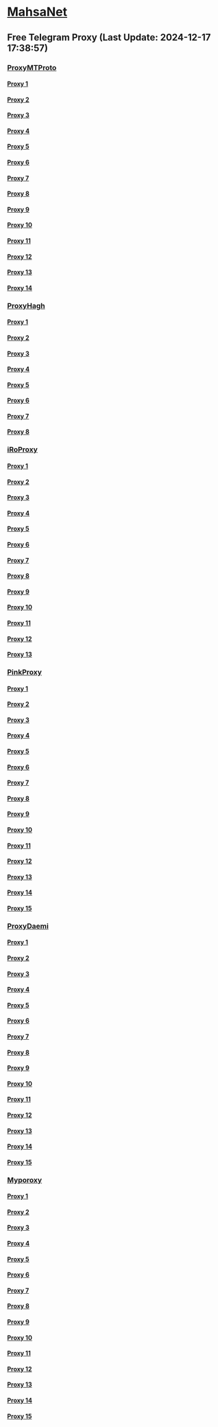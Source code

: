 
# [MahsaNet](https://t.me/mahsa_net)
## Free Telegram Proxy (Last Update: 2024-12-17 17:38:57)
### [ProxyMTProto](https://t.me/ProxyMTProto)
#### [Proxy 1](tg://proxy?server=140.233.187.239&port=8888&secret=FgMBAgABAAH8AwOG4kw63QtY2RueWVrdGFuZXQuY29tZmFyYWthdi5jb212YW4ubmFqdmEuY29tAAAAAAAAAAAAAAAAAAAAAAAAAAAAAAAAAAA)
#### [Proxy 2](tg://proxy?server=172.233.50.134&port=65&secret=eeRighJJvXrFGRMCIMJdCQtY2RueWVrdGFuZXQuY29tZmFyYWthdi5jb212YW4ubmFqdmEuY29tAAAAAAAAAAAAAAAAAAAAAAAAAAAAAAAA)
#### [Proxy 3](tg://proxy?server=172.233.121.178&port=65&secret=eeRighJJvXrFGRMCIMJdCQtY2RueWVrdGFuZXQuY29tZmFyYWthdi5jb212YW4ubmFqdmEuY29tAAAAAAAAAAAAAAAAAAAAAAAAAAAAAAAA)
#### [Proxy 4](tg://proxy?server=172.234.100.200&port=65&secret=eeRighJJvXrFGRMCIMJdCQtY2RueWVrdGFuZXQuY29tZmFyYWthdi5jb212YW4ubmFqdmEuY29tAAAAAAAAAAAAAAAAAAAAAAAAAAAAAAAA)
#### [Proxy 5](tg://proxy?server=shiasearch.ir.pcbexperts.ir.daianatravel.ir.mrghasab.com.limo20.ir.myck.ir.herisgallery.net.lear-nix.ir.alaempardazasia.com.doormat1.com.imatrd.com.sataprint.ir.king-movies.ir.aralo.ir.irborj.ir.imapoint.com.aminjob.ir.tamir-on.ir.cartoonsazivafa.online&port=443&secret=3dpBFlW2hP6Hq_WOwiNeKBY%3D)
#### [Proxy 6](tg://proxy?server=parsroshan.ir.azinkala.ir.arta-t.ir.taminmohtava.com.googleforex.org.topq.ir.shickala.ir.algocom.net.gisnet.ir.shikopick.ir.mahtech.co.iranr.com.drhamidrezaeghba-li.com.baz-arekhodro.com.oilsfood.ir.pgacharter.com.nikwin.ir.sandalkafshhosseininasab.site&port=443&secret=3dpBFlW2hP6Hq_WOwiNeKBY%3D)
#### [Proxy 7](tg://proxy?server=14.102.10.77&port=8888&secret=FgMBAgABAAH8AwOG4kw63QtY2RueWVrdGFuZXQuY29tZmFyYWthdi5jb212YW4ubmFqdmEuY29tAAAAAAAAAAAAAAAAAAAAAAAAAAAAAAAAAAA)
#### [Proxy 8](tg://proxy?server=14.102.10.76&port=8888&secret=FgMBAgABAAH8AwOG4kw63QtY2RueWVrdGFuZXQuY29tZmFyYWthdi5jb212YW4ubmFqdmEuY29tAAAAAAAAAAAAAAAAAAAAAAAAAAAAAAAAAAA)
#### [Proxy 9](tg://proxy?server=140.233.187.242&port=8888&secret=FgMBAgABAAH8AwOG4kw63QtY2RueWVrdGFuZXQuY29tZmFyYWthdi5jb212YW4ubmFqdmEuY29tAAAAAAAAAAAAAAAAAAAAAAAAAAAAAAAAAAA)
#### [Proxy 10](tg://proxy?server=140.233.187.241&port=8888&secret=FgMBAgABAAH8AwOG4kw63QtY2RueWVrdGFuZXQuY29tZmFyYWthdi5jb212YW4ubmFqdmEuY29tAAAAAAAAAAAAAAAAAAAAAAAAAAAAAAAAAAA)
#### [Proxy 11](tg://proxy?server=142.132.254.26&port=7143&secret=7gggggggggggggggggggggh0cmFuc2xhdGUuZ29v)
#### [Proxy 12](tg://proxy?server=142.132.253.228&port=7143&secret=7gggggggggggggggggggggh0cmFuc2xhdGUuZ29v)
#### [Proxy 13](tg://proxy?server=140.233.187.237&port=8888&secret=FgMBAgABAAH8AwOG4kw63QtY2RueWVrdGFuZXQuY29tZmFyYWthdi5jb212YW4ubmFqdmEuY29tAAAAAAAAAAAAAAAAAAAAAAAAAAAAAAAAAAA)
#### [Proxy 14](tg://proxy?server=140.233.187.238&port=8888&secret=FgMBAgABAAH8AwOG4kw63QtY2RueWVrdGFuZXQuY29tZmFyYWthdi5jb212YW4ubmFqdmEuY29tAAAAAAAAAAAAAAAAAAAAAAAAAAAAAAAAAAA)
### [ProxyHagh](https://t.me/ProxyHagh)
#### [Proxy 1](tg://proxy?server=new.aychichi.ir&port=443&secret=ee1603010200010001fc030386e24c3add726161682e6972)
#### [Proxy 2](tg://proxy?server=new.aychichi.ir&port=443&secret=ee1603010200010001fc030386e24c3add726161682e6972)
#### [Proxy 3](tg://proxy?server=new.aychichi.ir&port=443&secret=ee1603010200010001fc030386e24c3add726161682e6972)
#### [Proxy 4](tg://proxy?server=new.aychichi.ir&port=443&secret=ee1603010200010001fc030386e24c3add726161682e6972)
#### [Proxy 5](tg://proxy?server=new.aychichi.ir&port=443&secret=ee1603010200010001fc030386e24c3add726161682e6972)
#### [Proxy 6](tg://proxy?server=new.aychichi.ir&port=443&secret=ee1603010200010001fc030386e24c3add726161682e6972)
#### [Proxy 7](tg://proxy?server=new.aychichi.ir&port=443&secret=ee1603010200010001fc030386e24c3add726161682e6972)
#### [Proxy 8](tg://proxy?server=new.aychichi.ir&port=443&secret=ee1603010200010001fc030386e24c3add726161682e6972)
### [iRoProxy](https://t.me/iRoProxy)
#### [Proxy 1](tg://proxy?server=82.153.35.248&port=85&secret=7gD_AA___wD_9VVf______VmLmtvLS0%3D)
#### [Proxy 2](tg://proxy?server=82.153.35.241&port=7&secret=7gD_AA___wD_9VVf______VmLmtvLS0%3D)
#### [Proxy 3](tg://proxy?server=linux.varzesh382.153.35.131.seleniumin.com&port=7&secret=eeNEgYdJvXrFGRMCIMJdCQ)
#### [Proxy 4](tg://proxy?server=82.153.35.245&port=85&secret=7gD_AA___wD_9VVf______VmLmtvLS0%3D)
#### [Proxy 5](tg://proxy?server=82.153.35.246&port=85&secret=7gD_AA___wD_9VVf______VmLmtvLS0%3D)
#### [Proxy 6](tg://proxy?server=78.47.88.6378.47.88.6378.47.88.6378.47.88.6378.47.88.6378.47.88.6378.47.88.6378.47.88.6378.47.88.6378.47.88.6378.47.88.6378.47.88.6378.47.88.6378.47.88.6378.47.88.6378.47.88.6378.47.88.6378.47.88.6378.47.88.63.tooranian1.ir&port=7&secret=7gAA8A8Pd1VV____9QBuLmktLS13d3cuYXBhcmF0LmNvbS0%3D)
#### [Proxy 7](tg://proxy?server=82.153.35.247&port=85&secret=7gD_AA___wD_9VVf______VmLmtvLS0%3D)
#### [Proxy 8](tg://proxy?server=82.153.35.248&port=85&secret=7gD_AA___wD_9VVf______VmLmtvLS0%3D)
#### [Proxy 9](tg://proxy?server=82.153.35.241&port=7&secret=7gD_AA___wD_9VVf______VmLmtvLS0%3D)
#### [Proxy 10](tg://proxy?server=linux.varzesh382.153.35.131.seleniumin.com&port=7&secret=eeNEgYdJvXrFGRMCIMJdCQ)
#### [Proxy 11](tg://proxy?server=82.153.35.245&port=85&secret=7gD_AA___wD_9VVf______VmLmtvLS0%3D)
#### [Proxy 12](tg://proxy?server=82.153.35.246&port=85&secret=7gD_AA___wD_9VVf______VmLmtvLS0%3D)
#### [Proxy 13](tg://proxy?server=78.47.88.6378.47.88.6378.47.88.6378.47.88.6378.47.88.6378.47.88.6378.47.88.6378.47.88.6378.47.88.6378.47.88.6378.47.88.6378.47.88.6378.47.88.6378.47.88.6378.47.88.6378.47.88.6378.47.88.6378.47.88.6378.47.88.63.tooranian1.ir&port=7&secret=7gAA8A8Pd1VV____9QBuLmktLS13d3cuYXBhcmF0LmNvbS0%3D)
### [PinkProxy](https://t.me/PinkProxy)
#### [Proxy 1](tg://proxy?server=176.65.135.18&port=4045&secret=7gAA8A8Pd__1VV______9QB2LmMtLS0=)
#### [Proxy 2](tg://proxy?server=176.65.135.19&port=4045&secret=7gAA8A8Pd__1VV______9QB2LmMtLS0=)
#### [Proxy 3](tg://proxy?server=176.65.135.20&port=4045&secret=7gAA8A8Pd__1VV______9QB2LmMtLS0=)
#### [Proxy 4](tg://proxy?server=176.65.135.24&port=4045&secret=7gAA8A8Pd__1VV______9QB2LmMtLS0=)
#### [Proxy 5](tg://proxy?server=176.65.135.25&port=4045&secret=7gAA8A8Pd__1VV______9QB2LmMtLS0=)
#### [Proxy 6](tg://proxy?server=176.65.135.19&port=4045&secret=7gAA8A8Pd__1VV______9QB2LmMtLS0=)
#### [Proxy 7](tg://proxy?server=176.65.135.20&port=4045&secret=7gAA8A8Pd__1VV______9QB2LmMtLS0=)
#### [Proxy 8](tg://proxy?server=176.65.135.24&port=4045&secret=7gAA8A8Pd__1VV______9QB2LmMtLS0=)
#### [Proxy 9](tg://proxy?server=176.65.135.25&port=4045&secret=7gAA8A8Pd__1VV______9QB2LmMtLS0=)
#### [Proxy 10](tg://proxy?server=176.65.135.19&port=4045&secret=7gAA8A8Pd__1VV______9QB2LmMtLS0=)
#### [Proxy 11](tg://proxy?server=176.65.135.20&port=4045&secret=7gAA8A8Pd__1VV______9QB2LmMtLS0=)
#### [Proxy 12](tg://proxy?server=176.65.135.25&port=4045&secret=7gAA8A8Pd__1VV______9QB2LmMtLS0=)
#### [Proxy 13](tg://proxy?server=176.65.135.19&port=4045&secret=7gAA8A8Pd__1VV______9QB2LmMtLS0=)
#### [Proxy 14](tg://proxy?server=176.65.135.20&port=4045&secret=7gAA8A8Pd__1VV______9QB2LmMtLS0=)
#### [Proxy 15](tg://proxy?server=176.65.135.25&port=4045&secret=7gAA8A8Pd__1VV______9QB2LmMtLS0=)
### [ProxyDaemi](https://t.me/ProxyDaemi)
#### [Proxy 1](tg://proxy?server=like.look-man.info&port=443&secret=1603010200010001fc030386e24c3add)
#### [Proxy 2](tg://proxy?server=103.161.34.27&port=997&secret=eeRighJJvXrFGRMCIMJdCQtY2RueWVrdGFuZXQuY29tZmFyYWthdi5jb212YW4ubmFqdmEuY29tAAAAAAAAAAAAAAAAAAAAAAAAAAAAAAAA)
#### [Proxy 3](tg://proxy?server=103.161.34.15&port=997&secret=eeRighJJvXrFGRMCIMJdCQtY2RueWVrdGFuZXQuY29tZmFyYWthdi5jb212YW4ubmFqdmEuY29tAAAAAAAAAAAAAAAAAAAAAAAAAAAAAAAA)
#### [Proxy 4](tg://proxy?server=103.161.34.25&port=997&secret=eeRighJJvXrFGRMCIMJdCQtY2RueWVrdGFuZXQuY29tZmFyYWthdi5jb212YW4ubmFqdmEuY29tAAAAAAAAAAAAAAAAAAAAAAAAAAAAAAAA)
#### [Proxy 5](tg://proxy?server=103.161.34.17&port=997&secret=eeRighJJvXrFGRMCIMJdCQtY2RueWVrdGFuZXQuY29tZmFyYWthdi5jb212YW4ubmFqdmEuY29tAAAAAAAAAAAAAAAAAAAAAAAAAAAAAAAA)
#### [Proxy 6](tg://proxy?server=barfi.look-man.info&port=443&secret=1603010200010001fc030386e24c3add)
#### [Proxy 7](tg://proxy?server=baran.look-man.info&port=443&secret=1603010200010001fc030386e24c3add)
#### [Proxy 8](tg://proxy?server=cush.gigibofounh.info&port=443&secret=1603010200010001fc030386e24c3add)
#### [Proxy 9](tg://proxy?server=www.asmelonca-ca.co.uk&port=443&secret=1603010200010001fc030386e24c3add)
#### [Proxy 10](tg://proxy?server=g9.rotarindah.info&port=443&secret=1603010200010001fc030386e24c3add)
#### [Proxy 11](tg://proxy?server=tp06.comfortspacecraft.info&port=443&secret=1603010200010001fc030386e24c3add)
#### [Proxy 12](tg://proxy?server=77.232.40.236&port=8443&secret=1320PuNyHw_LQKT_Y7XNJw%3D%3D)
#### [Proxy 13](tg://proxy?server=157.90.153.28&port=69&secret=8JEkJukBYNPSy7OH6v7urg%3D%3D)
#### [Proxy 14](tg://proxy?server=37.27.216.52&port=1320&secret=8JEkJukBYNPSy7OH6v7urg%3D%3D)
#### [Proxy 15](tg://proxy?server=91.107.179.8&port=1717&secret=8JEkJukBYNPSy7OH6v7urg%3D%3D)
### [Myporoxy](https://t.me/Myporoxy)
#### [Proxy 1](tg://proxy?server=cloudflare.com.nokia.com.co.uk.do_yo.want_to.clash_with.this.www.microsoft.com.there_is_no.place_like.localhost.www.bing.com.count_with_me.cyou.net.digikala.com.www.enamad.ir.www.google.com.again_to_fight.everyone.i_am.the_internet.voriaz-boriaz.info.&port=4550&secret=DDBighLLvXrFGRMCBVJdFQRueWVrdGFuZXQuY29tZmFyYTrhdi5jb212YZ6ubmFqXeEuY29tAAAAAAAAAAAAAAAAAAAAAAAAAAAAAAAAAAAAAAAAAAAAAAAAAAAAAAAAAAAAAAAAAAAAAAAAAAAAAAAAAAAAAAAAAAAAAAAAAAAAAAA)
#### [Proxy 2](tg://proxy?server=cloudflare.com.nokia.com.co.uk.do_yo.want_to.clash_with.this.www.microsoft.com.there_is_no.place_like.localhost.www.bing.com.count_with_me.cyou.net.digikala.com.www.enamad.ir.www.google.com.again_to_fight.everyone.i_am.the_internet.voriaz-boriaz.info.&port=4550&secret=DDBighLLvXrFGRMCBVJdFQRueWVrdGFuZXQuY29tZmFyYTrhdi5jb212YZ6ubmFqXeEuY29tAAAAAAAAAAAAAAAAAAAAAAAAAAAAAAAAAAAAAAAAAAAAAAAAAAAAAAAAAAAAAAAAAAAAAAAAAAAAAAAAAAAAAAAAAAAAAAAAAAAAAAA)
#### [Proxy 3](tg://proxy?server=cloudflare.com.nokia.com.co.uk.do_yo.want_to.clash_with.this.www.microsoft.com.there_is_no.place_like.localhost.www.bing.com.count_with_me.cyou.net.digikala.com.www.enamad.ir.www.google.com.again_to_fight.everyone.i_am.the_internet.ractorim-bomo.info.&port=443&secret=6HQighJPCNNYVRNB6tdkAg==)
#### [Proxy 4](tg://proxy?server=cloudflare.com.nokia.com.co.uk.do_yo.want_to.clash_with.this.www.microsoft.com.there_is_no.place_like.localhost.www.bing.com.count_with_me.cyou.net.digikala.com.www.enamad.ir.www.google.com.again_to_fight.everyone.i_am.the_internet.atomon-atomonz.info.&port=5777&secret=6HQighJPCNNYVRNB6tdkAg==)
#### [Proxy 5](tg://proxy?server=cloudflare.com.nokia.com.co.uk.do_yo.want_to.clash_with.this.www.microsoft.com.there_is_no.place_like.localhost.www.bing.com.count_with_me.cyou.net.digikala.com.www.enamad.ir.www.google.com.again_to_fight.everyone.i_am.the_internet.voriaz-boriaz.info.&port=4550&secret=DDBighLLvXrFGRMCBVJdFQRueWVrdGFuZXQuY29tZmFyYTrhdi5jb212YZ6ubmFqXeEuY29tAAAAAAAAAAAAAAAAAAAAAAAAAAAAAAAAAAAAAAAAAAAAAAAAAAAAAAAAAAAAAAAAAAAAAAAAAAAAAAAAAAAAAAAAAAAAAAAAAAAAAAA)
#### [Proxy 6](tg://proxy?server=cloudflare.com.nokia.com.co.uk.do_yo.want_to.clash_with.this.www.microsoft.com.there_is_no.place_like.localhost.www.bing.com.count_with_me.cyou.net.digikala.com.www.enamad.ir.www.google.com.again_to_fight.everyone.i_am.the_internet.voriaz-boriaz.info.&port=4550&secret=DDBighLLvXrFGRMCBVJdFQRueWVrdGFuZXQuY29tZmFyYTrhdi5jb212YZ6ubmFqXeEuY29tAAAAAAAAAAAAAAAAAAAAAAAAAAAAAAAAAAAAAAAAAAAAAAAAAAAAAAAAAAAAAAAAAAAAAAAAAAAAAAAAAAAAAAAAAAAAAAAAAAAAAAA)
#### [Proxy 7](tg://proxy?server=cloudflare.com.nokia.com.co.uk.do_yo.want_to.clash_with.this.www.microsoft.com.there_is_no.place_like.localhost.www.bing.com.count_with_me.cyou.net.digikala.com.www.enamad.ir.www.google.com.again_to_fight.everyone.i_am.the_internet.ractorim-bomo.info.&port=443&secret=6HQighJPCNNYVRNB6tdkAg==)
#### [Proxy 8](tg://proxy?server=cloudflare.com.nokia.com.co.uk.do_yo.want_to.clash_with.this.www.microsoft.com.there_is_no.place_like.localhost.www.bing.com.count_with_me.cyou.net.digikala.com.www.enamad.ir.www.google.com.again_to_fight.everyone.i_am.the_internet.atomon-atomonz.info.&port=5777&secret=6HQighJPCNNYVRNB6tdkAg==)
#### [Proxy 9](tg://proxy?server=cloudflare.com.nokia.com.co.uk.do_yo.want_to.clash_with.this.www.microsoft.com.there_is_no.place_like.localhost.www.bing.com.count_with_me.cyou.net.digikala.com.www.enamad.ir.www.google.com.again_to_fight.everyone.i_am.the_internet.voriaz-boriaz.info.&port=4550&secret=DDBighLLvXrFGRMCBVJdFQRueWVrdGFuZXQuY29tZmFyYTrhdi5jb212YZ6ubmFqXeEuY29tAAAAAAAAAAAAAAAAAAAAAAAAAAAAAAAAAAAAAAAAAAAAAAAAAAAAAAAAAAAAAAAAAAAAAAAAAAAAAAAAAAAAAAAAAAAAAAAAAAAAAAA)
#### [Proxy 10](tg://proxy?server=cloudflare.com.nokia.com.co.uk.do_yo.want_to.clash_with.this.www.microsoft.com.there_is_no.place_like.localhost.www.bing.com.count_with_me.cyou.net.digikala.com.www.enamad.ir.www.google.com.again_to_fight.everyone.i_am.the_internet.voriaz-boriaz.info.&port=4550&secret=DDBighLLvXrFGRMCBVJdFQRueWVrdGFuZXQuY29tZmFyYTrhdi5jb212YZ6ubmFqXeEuY29tAAAAAAAAAAAAAAAAAAAAAAAAAAAAAAAAAAAAAAAAAAAAAAAAAAAAAAAAAAAAAAAAAAAAAAAAAAAAAAAAAAAAAAAAAAAAAAAAAAAAAAA)
#### [Proxy 11](tg://proxy?server=cloudflare.com.nokia.com.co.uk.do_yo.want_to.clash_with.this.www.microsoft.com.there_is_no.place_like.localhost.www.bing.com.count_with_me.cyou.net.digikala.com.www.enamad.ir.www.google.com.again_to_fight.everyone.i_am.the_internet.ractorim-bomo.info.&port=443&secret=6HQighJPCNNYVRNB6tdkAg==)
#### [Proxy 12](tg://proxy?server=cloudflare.com.nokia.com.co.uk.do_yo.want_to.clash_with.this.www.microsoft.com.there_is_no.place_like.localhost.www.bing.com.count_with_me.cyou.net.digikala.com.www.enamad.ir.www.google.com.again_to_fight.everyone.i_am.the_internet.atomon-atomonz.info.&port=5777&secret=6HQighJPCNNYVRNB6tdkAg==)
#### [Proxy 13](tg://proxy?server=cloudflare.com.nokia.com.co.uk.do_yo.want_to.clash_with.this.www.microsoft.com.there_is_no.place_like.localhost.www.bing.com.count_with_me.cyou.net.digikala.com.www.enamad.ir.www.google.com.again_to_fight.everyone.i_am.the_internet.voriaz-boriaz.info.&port=4550&secret=DDBighLLvXrFGRMCBVJdFQRueWVrdGFuZXQuY29tZmFyYTrhdi5jb212YZ6ubmFqXeEuY29tAAAAAAAAAAAAAAAAAAAAAAAAAAAAAAAAAAAAAAAAAAAAAAAAAAAAAAAAAAAAAAAAAAAAAAAAAAAAAAAAAAAAAAAAAAAAAAAAAAAAAAA)
#### [Proxy 14](tg://proxy?server=cloudflare.com.nokia.com.co.uk.do_yo.want_to.clash_with.this.www.microsoft.com.there_is_no.place_like.localhost.www.bing.com.count_with_me.cyou.net.digikala.com.www.enamad.ir.www.google.com.again_to_fight.everyone.i_am.the_internet.voriaz-boriaz.info.&port=4550&secret=DDBighLLvXrFGRMCBVJdFQRueWVrdGFuZXQuY29tZmFyYTrhdi5jb212YZ6ubmFqXeEuY29tAAAAAAAAAAAAAAAAAAAAAAAAAAAAAAAAAAAAAAAAAAAAAAAAAAAAAAAAAAAAAAAAAAAAAAAAAAAAAAAAAAAAAAAAAAAAAAAAAAAAAAA)
#### [Proxy 15](tg://proxy?server=cloudflare.com.nokia.com.co.uk.do_yo.want_to.clash_with.this.www.microsoft.com.there_is_no.place_like.localhost.www.bing.com.count_with_me.cyou.net.digikala.com.www.enamad.ir.www.google.com.again_to_fight.everyone.i_am.the_internet.ractorim-bomo.info.&port=443&secret=6HQighJPCNNYVRNB6tdkAg==)

    